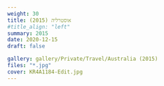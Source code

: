 ```yaml
---
weight: 30
title: אוסטרליה (2015)
#title_align: "left"
summary: 2015
date: 2020-12-15
draft: false

gallery: gallery/Private/Travel/Australia (2015)
files: "*.jpg"
cover: KR4A1184-Edit.jpg
---
```

